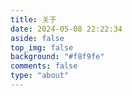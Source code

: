 ```yaml
---
title: 关于
date: 2024-05-08 22:22:34
aside: false
top_img: false
background: "#f8f9fe"
comments: false
type: "about"
---
```

